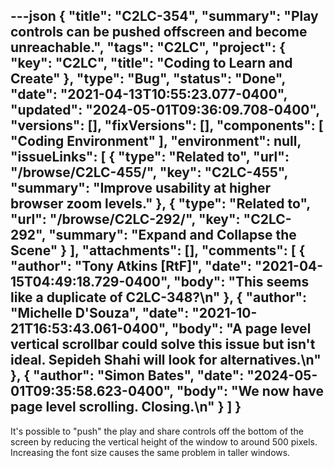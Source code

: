 ---json
{
  "title": "C2LC-354",
  "summary": "Play controls can be pushed offscreen and become unreachable.",
  "tags": "C2LC",
  "project": {
    "key": "C2LC",
    "title": "Coding to Learn and Create"
  },
  "type": "Bug",
  "status": "Done",
  "date": "2021-04-13T10:55:23.077-0400",
  "updated": "2024-05-01T09:36:09.708-0400",
  "versions": [],
  "fixVersions": [],
  "components": [
    "Coding Environment"
  ],
  "environment": null,
  "issueLinks": [
    {
      "type": "Related to",
      "url": "/browse/C2LC-455/",
      "key": "C2LC-455",
      "summary": "Improve usability at higher browser zoom levels."
    },
    {
      "type": "Related to",
      "url": "/browse/C2LC-292/",
      "key": "C2LC-292",
      "summary": "Expand and Collapse the Scene"
    }
  ],
  "attachments": [],
  "comments": [
    {
      "author": "Tony Atkins [RtF]",
      "date": "2021-04-15T04:49:18.729-0400",
      "body": "This seems like a duplicate of C2LC-348?\n"
    },
    {
      "author": "Michelle D'Souza",
      "date": "2021-10-21T16:53:43.061-0400",
      "body": "A page level vertical scrollbar could solve this issue but isn't ideal. Sepideh Shahi will look for alternatives.\n"
    },
    {
      "author": "Simon Bates",
      "date": "2024-05-01T09:35:58.623-0400",
      "body": "We now have page level scrolling. Closing.\n"
    }
  ]
}
---
It's possible to "push" the play and share controls off the bottom of the screen by reducing the vertical height of the window to around 500 pixels.  Increasing the font size causes the same problem in taller windows.

<!-- media: file 3ad0be12-e588-4842-ade8-21ea2c1432cb -->

        